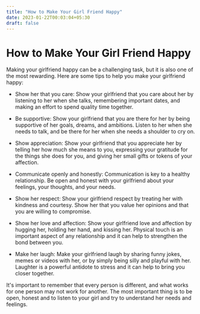 ```yaml
---
title: "How to Make Your Girl Friend Happy"
date: 2023-01-22T00:03:04+05:30
draft: false
---
```


# How to Make Your Girl Friend Happy

Making your girlfriend happy can be a challenging task, but it is also one of the most rewarding. Here are some tips to help you make your girlfriend happy:

- Show her that you care: Show your girlfriend that you care about her by listening to her when she talks, remembering important dates, and making an effort to spend quality time together.

- Be supportive: Show your girlfriend that you are there for her by being supportive of her goals, dreams, and ambitions. Listen to her when she needs to talk, and be there for her when she needs a shoulder to cry on.

- Show appreciation: Show your girlfriend that you appreciate her by telling her how much she means to you, expressing your gratitude for the things she does for you, and giving her small gifts or tokens of your affection.
- Communicate openly and honestly: Communication is key to a healthy relationship. Be open and honest with your girlfriend about your feelings, your thoughts, and your needs.

- Show her respect: Show your girlfriend respect by treating her with kindness and courtesy. Show her that you value her opinions and that you are willing to compromise.

- Show her love and affection: Show your girlfriend love and affection by hugging her, holding her hand, and kissing her. Physical touch is an important aspect of any relationship and it can help to strengthen the bond between you.

- Make her laugh: Make your girlfriend laugh by sharing funny jokes, memes or videos with her, or by simply being silly and playful with her. Laughter is a powerful antidote to stress and it can help to bring you closer together.

It's important to remember that every person is different, and what works for one person may not work for another. The most important thing is to be open, honest and to listen to your girl and try to understand her needs and feelings.